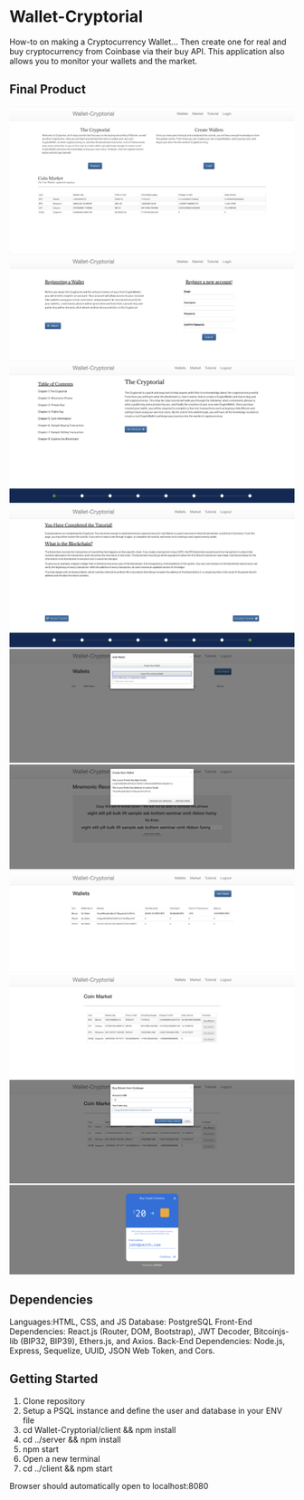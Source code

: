 # Wallet-Cryptorial

How-to on making a Cryptocurrency Wallet... Then create one for real and buy cryptocurrency from Coinbase via their buy API. This application also allows you to monitor your wallets and the market.

## Final Product

!["Screenshot of Home Page"](https://github.com/njlatcham/Wallet-Cryptorial/blob/master/docs/Home%20Page.png)
!["Screenshot of Register Page"](https://github.com/njlatcham/Wallet-Cryptorial/blob/master/docs/Register%20Page.png)
!["Screenshot of Tutorial Home Page"](https://github.com/njlatcham/Wallet-Cryptorial/blob/master/docs/Tutorial%20Start%20Page.png)
!["Screenshot of Tutorial Completion Page"](https://github.com/njlatcham/Wallet-Cryptorial/blob/master/docs/Tutorial%20Complete%20Page.png)
!["Screenshot of Wallets Module"](https://github.com/njlatcham/Wallet-Cryptorial/blob/master/docs/New%20Wallets%20Page.png)
!["Screenshot of Wallet Creation Page"](https://github.com/njlatcham/Wallet-Cryptorial/blob/master/docs/Create%20Keys%20Page.png)
!["Screenshot of Wallets Page"](https://github.com/njlatcham/Wallet-Cryptorial/blob/master/docs/Wallets%20Page.png)
!["Screenshot of Market Page"](https://github.com/njlatcham/Wallet-Cryptorial/blob/master/docs/Market%20Page.png)
!["Screenshot of Buy Bitcoin Module"](https://github.com/njlatcham/Wallet-Cryptorial/blob/master/docs/Buy%20Bitcoin%20Page.png)
!["Screenshot of Coinbase API Module"](https://github.com/njlatcham/Wallet-Cryptorial/blob/master/docs/Coinbase%20API%20Page.png)

## Dependencies
Languages:HTML, CSS, and JS Database: PostgreSQL 
Front-End Dependencies: React.js (Router, DOM, Bootstrap), JWT Decoder, Bitcoinjs-lib (BIP32, BIP39), Ethers.js, and Axios. 
Back-End Dependencies: Node.js, Express, Sequelize, UUID, JSON Web Token, and Cors.

## Getting Started
1. Clone repository
2. Setup a PSQL instance and define the user and database in your ENV file
3. cd Wallet-Cryptorial/client && npm install
4. cd ../server && npm install
5. npm start
6. Open a new terminal
7. cd ../client && npm start

Browser should automatically open to localhost:8080
